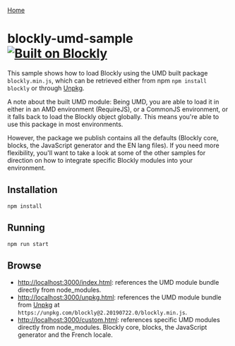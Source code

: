 [Home](../README.md)

# blockly-umd-sample [![Built on Blockly](https://tinyurl.com/built-on-blockly)](https://github.com/google/blockly)

This sample shows how to load Blockly using the UMD built package ``blockly.min.js``, which can be retrieved either from npm ``npm install blockly`` or through [Unpkg](https://unpkg.com/).

A note about the built UMD module: Being UMD, you are able to load it in either in an AMD environment (RequireJS), or a CommonJS environment, or it falls back to load the Blockly object globally. This means you're able to use this package in most environments. 

However, the package we publish contains all the defaults (Blockly core, blocks, the JavaScript generator and the EN lang files). If you need more flexibility, you'll want to take a look at some of the other samples for direction on how to integrate specific Blockly modules into your environment.

## Installation

```
npm install
```

## Running

```
npm run start
```

## Browse

- [http://localhost:3000/index.html](http://localhost:3000/index.html): references the UMD module bundle directly from node_modules.
- [http://localhost:3000/unpkg.html](http://localhost:3000/unpkg.html): references the UMD module bundle from [Unpkg](https://unpkg.com/) at ``https://unpkg.com/blockly@2.20190722.0/blockly.min.js``. 
- [http://localhost:3000/custom.html](http://localhost:3000/custom.html): references specific UMD modules directly from node_modules. Blockly core, blocks, the JavaScript generator and the French locale.